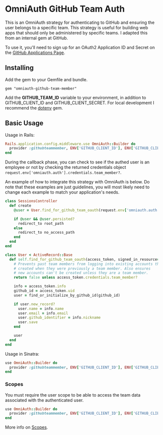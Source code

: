 # OmniAuth GitHub Team Auth

This is an OmniAuth strategy for authenticating to GitHub and ensuring the user belongs to a specific team. This strategy is useful for building web apps that should only be administered by specific teams. I adapted this from an internal gem at GitHub.

To use it, you'll need to sign up for an OAuth2 Application ID and Secret on the [GitHub Applications Page](https://github.com/settings/applications).

## Installing

Add the gem to your Gemfile and bundle.

```
gem "omniauth-github-team-member"
```

Add the **GITHUB_TEAM_ID** variable to your environment, in addition to GITHUB_CLIENT_ID and GITHUB_CLIENT_SECRET. For local development I recommend the [dotenv](https://github.com/bkeepers/dotenv) gem.

## Basic Usage

Usage in Rails:

```ruby
Rails.application.config.middleware.use OmniAuth::Builder do
  provider :githubteammember, ENV['GITHUB_CLIENT_ID'], ENV['GITHUB_CLIENT_SECRET'], :scope => 'user'
end
```

During the callback phase, you can check to see if the authed user is an employee or not
by checking the returned credentials object `request.env['omniauth.auth'].credentials.team_member?`.

An example of how to integrate this strategy with OmniAuth is below. Do note that these
examples are just guidelines, you will most likely need to change each example to match your application's needs.

```ruby
class SessionsController
  def create
    @user = User.find_for_github_team_oauth(request.env['omniauth.auth'])

    if @user && @user.persisted?
      redirect_to root_path
    else
      redirect_to no_access_path
    end
  end
end
```

```ruby
class User < ActiveRecord::Base
  def self.find_for_github_team_oauth(access_token, signed_in_resource=nil)
    # Prevents past team members from logging into existing accounts they
    # created when they were previously a team member. Also ensures
    # new accounts can't be created unless they are a team member.
    return false unless access_token.credentials.team_member?

    info = access_token.info
    github_id = access_token.uid
    user = find_or_initialize_by_github_id(github_id)

    if user.new_record?
      user.name = info.name
      user.email = info.email
      user.github_identifier = info.nickname
      user.save
    end

    user
  end
end
```

Usage in Sinatra:

```ruby
use OmniAuth::Builder do
  provider :githubteammember, ENV['GITHUB_CLIENT_ID'], ENV['GITHUB_CLIENT_SECRET']
end
```

### Scopes

You must require the user scope to be able to access the team data associated with
the authenticated user.

```ruby
use OmniAuth::Builder do
  provider :githubteammember, ENV['GITHUB_CLIENT_ID'], ENV['GITHUB_CLIENT_SECRET'], :scope => 'user'
end
```

More info on [Scopes](http://developer.github.com/v3/oauth/#scopes).
